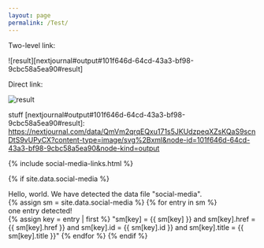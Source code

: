 ```yaml
---
layout: page
permalink: /Test/
---
```


Two-level link:

![result][nextjournal#output#101f646d-64cd-43a3-bf98-9cbc58a5ea90#result]

Direct link:

![result](https://nextjournal.com/data/QmVm2qrqEQxu171s5JKUdzpeqXZsKQaS9scnDtS9vUPyCX?content-type=image/svg%2Bxml&node-id=101f646d-64cd-43a3-bf98-9cbc58a5ea90&node-kind=output)


stuff
[nextjournal#output#101f646d-64cd-43a3-bf98-9cbc58a5ea90#result]: <https://nextjournal.com/data/QmVm2qrqEQxu171s5JKUdzpeqXZsKQaS9scnDtS9vUPyCX?content-type=image/svg%2Bxml&node-id=101f646d-64cd-43a3-bf98-9cbc58a5ea90&node-kind=output>


{% include social-media-links.html %}

{% if site.data.social-media %}
<div id="blah"> Hello, world. We have detected the data file "social-media". </div>
{% assign sm = site.data.social-media %}
{% for entry in sm %}
<div id="blah2"> one entry detected! </div>
{% assign key = entry | first %} 
"sm[key] = {{ sm[key] }} and sm[key].href = {{ sm[key].href }} and sm[key].id = {{ sm[key].id }} and sm[key].title = {{ sm[key].title }}"
{% endfor %}
{% endif %}

<div> <p><a Hello href="https://www.facebook.com/your-facebook-username" title="Facebook"><i class="fa fa-facebook-square"></i></a></p> </div>
